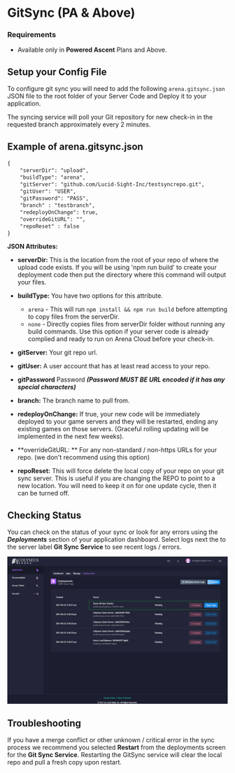 # GitSync (PA & Above)

### Requirements

* Available only in **Powered Ascent** Plans and Above.

## Setup your Config File

To configure git sync you will need to add the following ```arena.gitsync.json``` JSON file to the root folder of your Server Code and Deploy it to your application. 

The syncing service will poll your Git repository for new check-in in the requested branch approximately every 2 minutes. 

## Example of arena.gitsync.json
```
{
    "serverDir": "upload",
    "buildType": "arena",
    "gitServer": "github.com/Lucid-Sight-Inc/testsyncrepo.git",
    "gitUser": "USER",
    "gitPassword": "PASS",
    "branch" : "testbranch",
    "redeployOnChange": true,
    "overrideGitURL": "",
    "repoReset" : false
}
```

**JSON Attributes:**

- **serverDir:** This is the location from the root of your repo of where the upload code exists. If you will be using 'npm run build' to create your deployment code then put the directory where this command will output your files.

- **buildType:** You have two options for this attribute. 
    - `arena` - This will run ```npm install && npm run build``` before attempting to copy files from the serverDir. 
    - `none` - Directly copies files from serverDir folder without running any build commands. Use this option if your server code is already complied and ready to run on Arena Cloud before your check-in.

- **gitServer:** Your git repo url.

- **gitUser:** A user account that has at least read access to your repo.

- **gitPassword** Password ***(Password MUST BE URL encoded if it has any special characters)***

- **branch:** The branch name to pull from.

- **redeployOnChange:** If true, your new code will be immediately deployed to your game servers and they will be restarted, ending any existing games on those servers. (Graceful rolling updating will be implemented in the next few weeks).

- **overrideGitURL: ** For any non-standard / non-https URLs for your repo. (we don't recommend using this option)

- **repoReset:** This will force delete the local copy of your repo on your git sync server. This is useful if you are changing the REPO to point to a new location. You will need to keep it on for one update cycle, then it can be turned off.

## Checking Status

You can check on the status of your sync or look for any errors using the ***Deployments*** section of your application dashboard. Select logs next the to the server label **Git Sync Service** to see recent logs / errors.

![Arena Application Management View](../../images/git-sync-logs.jpg)

## Troubleshooting
If you have a merge conflict or other unknown / critical error in the sync process we recommend you selected **Restart** from the deployments screen for the **Git Sync Service**. Restarting the GitSync service will clear the local repo and pull a fresh copy upon restart.

